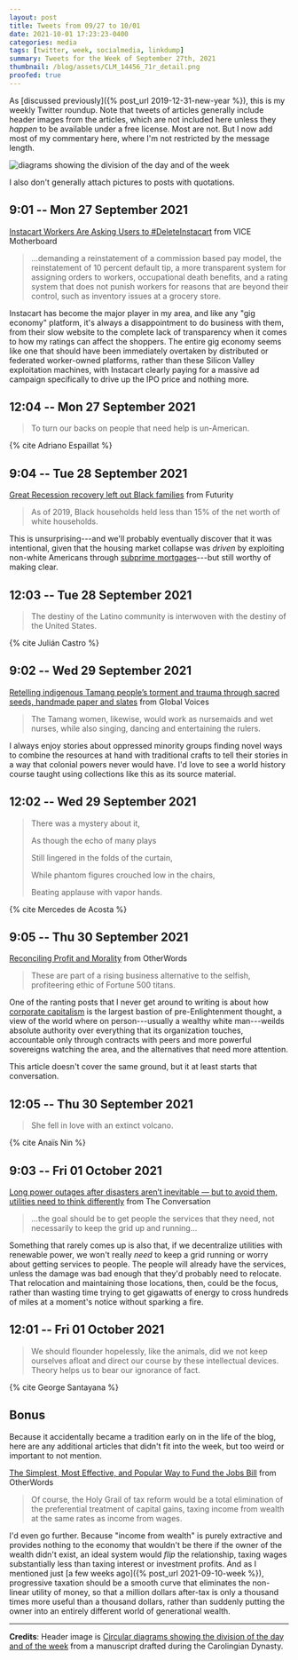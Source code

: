 ```yaml
---
layout: post
title: Tweets from 09/27 to 10/01
date: 2021-10-01 17:23:23-0400
categories: media
tags: [twitter, week, socialmedia, linkdump]
summary: Tweets for the Week of September 27th, 2021
thumbnail: /blog/assets/CLM_14456_71r_detail.png
proofed: true
---
```


As [discussed previously]({% post_url 2019-12-31-new-year %}), this is my weekly Twitter roundup.  Note that tweets of articles generally include header images from the articles, which are not included here unless they *happen* to be available under a free license.  Most are not.  But I now add most of my commentary here, where I'm not restricted by the message length.

![diagrams showing the division of the day and of the week](/blog/assets/CLM_14456_71r_detail.png "diagrams showing the division of the day and of the week")

I also don't generally attach pictures to posts with quotations.

## 9:01 -- Mon 27 September 2021

[<i class="fab fa-twitter-square"></i>](https://twitter.com/jcolag/status/1442474353036251136) [Instacart Workers Are Asking Users to #DeleteInstacart](https://www.vice.com/en/article/xgxjbj/instacart-workers-are-asking-users-to-deleteinstacart) from VICE Motherboard

 > ...demanding a reinstatement of a commission based pay model, the reinstatement of 10 percent default tip, a more transparent system for assigning orders to workers, occupational death benefits, and a rating system that does not punish workers for reasons that are beyond their control, such as inventory issues at a grocery store.

Instacart has become the major player in my area, and like any "gig economy" platform, it's always a disappointment to do business with them, from their slow website to the complete lack of transparency when it comes to how my ratings can affect the shoppers.  The entire gig economy seems like one that should have been immediately overtaken by distributed or federated worker-owned platforms, rather than these Silicon Valley exploitation machines, with Instacart clearly paying for a massive ad campaign specifically to drive up the IPO price and nothing more.

## 12:04 -- Mon 27 September 2021

[<i class="fab fa-twitter-square"></i>](https://twitter.com/jcolag/status/1442520406745763849)

 > To turn our backs on people that need help is un-American.

{% cite Adriano Espaillat %}

## 9:04 -- Tue 28 September 2021

[<i class="fab fa-twitter-square"></i>](https://twitter.com/jcolag/status/1442837496103006215) [Great Recession recovery left out Black families](https://www.futurity.org/black-families-great-recession-economy-covid-19-2628962/) from Futurity

 > As of 2019, Black households held less than 15% of the net worth of white households.

This is unsurprising---and we'll probably eventually discover that it was intentional, given that the housing market collapse was *driven* by exploiting non-white Americans through [subprime mortgages](https://en.wikipedia.org/wiki/Subprime_mortgage_crisis)---but still worthy of making clear.

## 12:03 -- Tue 28 September 2021

[<i class="fab fa-twitter-square"></i>](https://twitter.com/jcolag/status/1442882542982479878)

 > The destiny of the Latino community is interwoven with the destiny of the United States.

{% cite Julián Castro %}

## 9:02 -- Wed 29 September 2021

[<i class="fab fa-twitter-square"></i>](https://twitter.com/jcolag/status/1443199380564201478) [Retelling indigenous Tamang people’s torment and trauma through sacred seeds, handmade paper and slates](https://globalvoices.org/2021/09/21/retelling-indigenous-tamang-peoples-torment-and-trauma-through-sacred-seeds-handmade-paper-and-slates/) from Global Voices

 > The Tamang women, likewise, would work as nursemaids and wet nurses, while also singing, dancing and entertaining the rulers.

I always enjoy stories about oppressed minority groups finding novel ways to combine the resources at hand with traditional crafts to tell their stories in a way that colonial powers never would have.  I'd love to see a world history course taught using collections like this as its source material.

## 12:02 -- Wed 29 September 2021

[<i class="fab fa-twitter-square"></i>](https://twitter.com/jcolag/status/1443244679194189825)

 > There was a mystery about it,
 >
 > As though the echo of many plays
 >
 > Still lingered in the folds of the curtain,
 >
 > While phantom figures crouched low in the chairs,
 >
 > Beating applause with vapor hands.

{% cite Mercedes de Acosta %}

## 9:05 -- Thu 30 September 2021

[<i class="fab fa-twitter-square"></i>](https://twitter.com/jcolag/status/1443562523483992064) [Reconciling Profit and Morality](https://otherwords.org/reconciling-profit-and-morality/) from OtherWords

 > These are part of a rising business alternative to the selfish, profiteering ethic of Fortune 500 titans.

One of the ranting posts that I never get around to writing is about how [corporate capitalism](https://en.wikipedia.org/wiki/Corporate_capitalism) is the largest bastion of pre-Enlightenment thought, a view of the world where on person---usually a wealthy white man---weilds absolute authority over everything that its organization touches, accountable only through contracts with peers and more powerful sovereigns watching the area, and the alternatives that need more attention.

This article doesn't cover the same ground, but it at least starts that conversation.

## 12:05 -- Thu 30 September 2021

[<i class="fab fa-twitter-square"></i>](https://twitter.com/jcolag/status/1443607822537609220)

 > She fell in love with an extinct volcano.

{% cite Anaïs Nin %}

## 9:03 -- Fri 01 October 2021

[<i class="fab fa-twitter-square"></i>](https://twitter.com/jcolag/status/1443924407844544533) [Long power outages after disasters aren’t inevitable — but to avoid them, utilities need to think differently](https://theconversation.com/long-power-outages-after-disasters-arent-inevitable-but-to-avoid-them-utilities-need-to-think-differently-167157) from The Conversation

 > ...the goal should be to get people the services that they need, not necessarily to keep the grid up and running...

Something that rarely comes up is also that, if we decentralize utilities with renewable power, we won't really *need* to keep a grid running or worry about getting services to people.  The people will already have the services, unless the damage was bad enough that they'd probably need to relocate.  That relocation and maintaining those locations, then, could be the focus, rather than wasting time trying to get gigawatts of energy to cross hundreds of miles at a moment's notice without sparking a fire.

## 12:01 -- Fri 01 October 2021

[<i class="fab fa-twitter-square"></i>](https://twitter.com/jcolag/status/1443969203355090949)

 > We should flounder hopelessly, like the animals, did we not keep ourselves afloat and direct our course by these intellectual devices. Theory helps us to bear our ignorance of fact.

{% cite George Santayana %}

## Bonus

Because it accidentally became a tradition early on in the life of the blog, here are any additional articles that didn't fit into the week, but too weird or important to not mention.

<i class="fas fa-square"></i> [The Simplest, Most Effective, and Popular Way to Fund the Jobs Bill](https://otherwords.org/the-simplest-most-effective-and-popular-way-to-fund-the-jobs-bill/) from OtherWords

 > Of course, the Holy Grail of tax reform would be a total elimination of the preferential treatment of capital gains, taxing income from wealth at the same rates as income from wages.

I'd even go further.  Because "income from wealth" is purely extractive and provides nothing to the economy that wouldn't be there if the owner of the wealth didn't exist, an ideal system would *flip* the relationship, taxing wages substantially less than taxing interest or investment profits.  And as I mentioned just [a few weeks ago]({% post_url 2021-09-10-week %}), progressive taxation should be a smooth curve that eliminates the non-linear utility of money, so that a million dollars after-tax is only a thousand times more useful than a thousand dollars, rather than suddenly putting the owner into an entirely different world of generational wealth.

* * *

**Credits**:  Header image is [Circular diagrams showing the division of the day and of the week](https://commons.wikimedia.org/wiki/File:CLM_14456_71r_detail.jpg) from a manuscript drafted during the Carolingian Dynasty.
